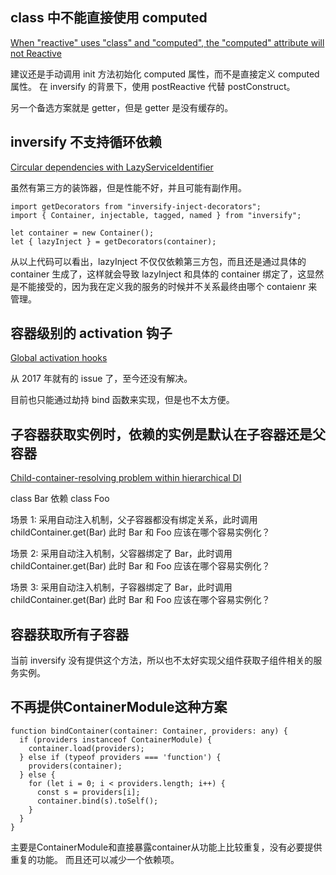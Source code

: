 ## class 中不能直接使用 computed

[When "reactive" uses "class" and "computed", the "computed" attribute will not Reactive](https://github.com/vuejs/core/issues/1036)

建议还是手动调用 init 方法初始化 computed 属性，而不是直接定义 computed 属性。
在 inversify 的背景下，使用 postReactive 代替 postConstruct。

另一个备选方案就是 getter，但是 getter 是没有缓存的。

## inversify 不支持循环依赖

[Circular dependencies with LazyServiceIdentifier](https://github.com/inversify/InversifyJS/issues/1206)

虽然有第三方的装饰器，但是性能不好，并且可能有副作用。

```
import getDecorators from "inversify-inject-decorators";
import { Container, injectable, tagged, named } from "inversify";

let container = new Container();
let { lazyInject } = getDecorators(container);
```

从以上代码可以看出，lazyInject 不仅仅依赖第三方包，而且还是通过具体的 container 生成了，这样就会导致 lazyInject 和具体的 container 绑定了，这显然是不能接受的，因为我在定义我的服务的时候并不关系最终由哪个 contaienr 来管理。

## 容器级别的 activation 钩子

[Global activation hooks](https://github.com/inversify/InversifyJS/issues/471)

从 2017 年就有的 issue 了，至今还没有解决。

目前也只能通过劫持 bind 函数来实现，但是也不太方便。

## 子容器获取实例时，依赖的实例是默认在子容器还是父容器

[Child-container-resolving problem within hierarchical DI](https://github.com/inversify/InversifyJS/issues/1156)

class Bar 依赖 class Foo

场景 1:
采用自动注入机制，父子容器都没有绑定关系，此时调用 childContainer.get(Bar)
此时 Bar 和 Foo 应该在哪个容易实例化？

场景 2:
采用自动注入机制，父容器绑定了 Bar，此时调用 childContainer.get(Bar)
此时 Bar 和 Foo 应该在哪个容易实例化？

场景 3:
采用自动注入机制，子容器绑定了 Bar，此时调用 childContainer.get(Bar)
此时 Bar 和 Foo 应该在哪个容易实例化？

## 容器获取所有子容器

当前 inversify 没有提供这个方法，所以也不太好实现父组件获取子组件相关的服务实例。

## 不再提供ContainerModule这种方案

```
function bindContainer(container: Container, providers: any) {
  if (providers instanceof ContainerModule) {
    container.load(providers);
  } else if (typeof providers === 'function') {
    providers(container);
  } else {
    for (let i = 0; i < providers.length; i++) {
      const s = providers[i];
      container.bind(s).toSelf();
    }
  }
}
```

主要是ContainerModule和直接暴露container从功能上比较重复，没有必要提供重复的功能。
而且还可以减少一个依赖项。
